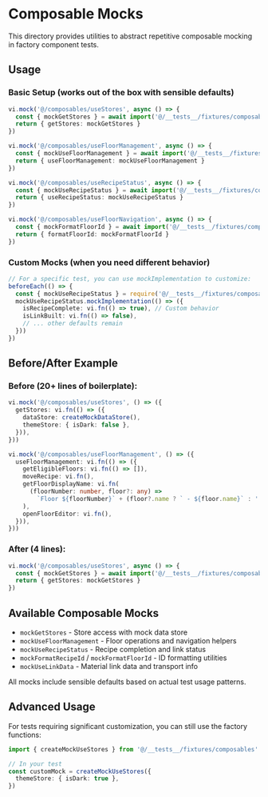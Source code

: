 # Composable Mocks

This directory provides utilities to abstract repetitive composable mocking in factory component tests.

## Usage

### Basic Setup (works out of the box with sensible defaults)

```ts
vi.mock('@/composables/useStores', async () => {
  const { mockGetStores } = await import('@/__tests__/fixtures/composables')
  return { getStores: mockGetStores }
})

vi.mock('@/composables/useFloorManagement', async () => {
  const { mockUseFloorManagement } = await import('@/__tests__/fixtures/composables')
  return { useFloorManagement: mockUseFloorManagement }
})

vi.mock('@/composables/useRecipeStatus', async () => {
  const { mockUseRecipeStatus } = await import('@/__tests__/fixtures/composables')
  return { useRecipeStatus: mockUseRecipeStatus }
})

vi.mock('@/composables/useFloorNavigation', async () => {
  const { mockFormatFloorId } = await import('@/__tests__/fixtures/composables')
  return { formatFloorId: mockFormatFloorId }
})
```

### Custom Mocks (when you need different behavior)

```ts
// For a specific test, you can use mockImplementation to customize:
beforeEach(() => {
  const { mockUseRecipeStatus } = require('@/__tests__/fixtures/composables')
  mockUseRecipeStatus.mockImplementation(() => ({
    isRecipeComplete: vi.fn(() => true), // Custom behavior
    isLinkBuilt: vi.fn(() => false),
    // ... other defaults remain
  }))
})
```

## Before/After Example

### Before (20+ lines of boilerplate):

```ts
vi.mock('@/composables/useStores', () => ({
  getStores: vi.fn(() => ({
    dataStore: createMockDataStore(),
    themeStore: { isDark: false },
  })),
}))

vi.mock('@/composables/useFloorManagement', () => ({
  useFloorManagement: vi.fn(() => ({
    getEligibleFloors: vi.fn(() => []),
    moveRecipe: vi.fn(),
    getFloorDisplayName: vi.fn(
      (floorNumber: number, floor?: any) =>
        `Floor ${floorNumber}` + (floor?.name ? ` - ${floor.name}` : ''),
    ),
    openFloorEditor: vi.fn(),
  })),
}))
```

### After (4 lines):

```ts
vi.mock('@/composables/useStores', async () => {
  const { mockGetStores } = await import('@/__tests__/fixtures/composables')
  return { getStores: mockGetStores }
})
```

## Available Composable Mocks

- `mockGetStores` - Store access with mock data store
- `mockUseFloorManagement` - Floor operations and navigation helpers
- `mockUseRecipeStatus` - Recipe completion and link status
- `mockFormatRecipeId` / `mockFormatFloorId` - ID formatting utilities
- `mockUseLinkData` - Material link data and transport info

All mocks include sensible defaults based on actual test usage patterns.

## Advanced Usage

For tests requiring significant customization, you can still use the factory functions:

```ts
import { createMockUseStores } from '@/__tests__/fixtures/composables'

// In your test
const customMock = createMockUseStores({
  themeStore: { isDark: true },
})
```
